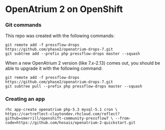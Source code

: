 # OpenAtrium 2 on OpenShift

### Git commands

This repo was created with the following commands:

```
git remote add -f pressflow-drops https://github.com/phase2/openatrium-drops-7.git
git subtree add --prefix php pressflow-drops master --squash
```

When a new OpenAtrium 2 version (like 7.x-2.13) comes out, you should be able to upgrade it with the following command:

```
git remote add -f pressflow-drops https://github.com/phase2/openatrium-drops-7.git
git subtree pull --prefix php pressflow-drops master --squash
```

### Creating an app

`rhc app-create openatrium php-5.3 mysql-5.1 cron \
  https://cartreflect-claytondev.rhcloud.com/reflect?github=smerrill/openshift-community-pressflow7 \
  --from-code=https://github.com/hosais/openatrium-2-quickstart.git`
